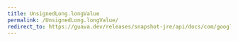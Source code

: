```yaml
---
title: UnsignedLong.longValue
permalink: /UnsignedLong.longValue/
redirect_to: https://guava.dev/releases/snapshot-jre/api/docs/com/google/common/primitives/UnsignedLong.html#longValue--
---
```

